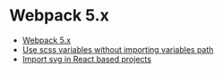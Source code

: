 # Webpack 5.x


- [Webpack 5.x](https://webpack.js.org/)
- [Use scss variables without importing variables path](https://github.com/shakacode/sass-resources-loader)
- [Import svg in React based projects](https://www.npmjs.com/package/@svgr/webpack)
